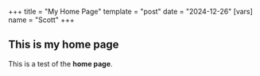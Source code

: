 +++
title = "My Home Page"
template = "post"
date = "2024-12-26"
[vars]
name = "Scott"
+++
## This is my home page

This is a test of the **home page**.
